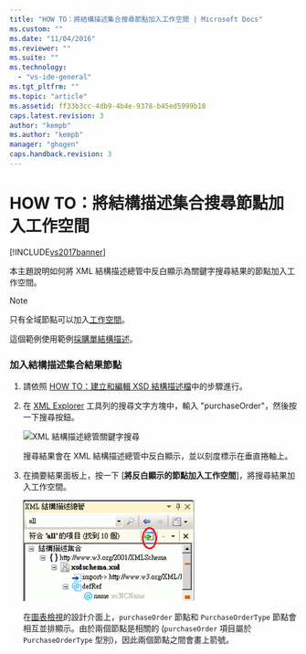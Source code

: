 ```yaml
---
title: "HOW TO：將結構描述集合搜尋節點加入工作空間 | Microsoft Docs"
ms.custom: ""
ms.date: "11/04/2016"
ms.reviewer: ""
ms.suite: ""
ms.technology: 
  - "vs-ide-general"
ms.tgt_pltfrm: ""
ms.topic: "article"
ms.assetid: ff33b3cc-4db9-4b4e-9378-b45ed5999b18
caps.latest.revision: 3
author: "kempb"
ms.author: "kempb"
manager: "ghogen"
caps.handback.revision: 3
---
```

# HOW TO：將結構描述集合搜尋節點加入工作空間
[!INCLUDE[vs2017banner](../code-quality/includes/vs2017banner.md)]

本主題說明如何將 XML 結構描述總管中反白顯示為關鍵字搜尋結果的節點加入工作空間。  
  
> [!NOTE]
>  只有全域節點可以加入[工作空間](../xml-tools/xml-schema-designer-workspace.md)。  
  
 這個範例使用範例[採購單結構描述](../Topic/Sample%20XSD%20File:%20Purchase%20Order%20Schema.md)。  
  
### 加入結構描述集合結果節點  
  
1.  請依照 [HOW TO：建立和編輯 XSD 結構描述檔](../xml-tools/how-to-create-and-edit-an-xsd-schema-file.md)中的步驟進行。  
  
2.  在 [XML Explorer](../xml-tools/xml-schema-explorer.md) 工具列的搜尋文字方塊中，輸入 "purchaseOrder"，然後按一下搜尋按鈕。  
  
     ![XML 結構描述總管關鍵字搜尋](../xml-tools/media/schemaexplorersearch.gif "SchemaExplorerSearch")  
  
     搜尋結果會在 XML 結構描述總管中反白顯示，並以刻度標示在垂直捲軸上。  
  
3.  在摘要結果面板上，按一下 \[**將反白顯示的節點加入工作空間**\]，將搜尋結果加入工作空間。  
  
     ![XML 結構描述總管搜尋結果](../xml-tools/media/schemaexplorersearchresult.gif "SchemaExplorerSearchResult")  
  
     在[圖表檢視](../xml-tools/graph-view.md)的設計介面上，`purchaseOrder` 節點和 `PurchaseOrderType` 節點會相互並排顯示。由於兩個節點是相關的 \(`purchaseOrder` 項目屬於 `PurchaseOrderType` 型別\)，因此兩個節點之間會畫上箭號。